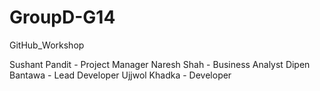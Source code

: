 # GroupD-G14
GitHub_Workshop

Sushant Pandit - Project Manager
Naresh Shah - Business Analyst
Dipen Bantawa - Lead Developer
Ujjwol Khadka - Developer
